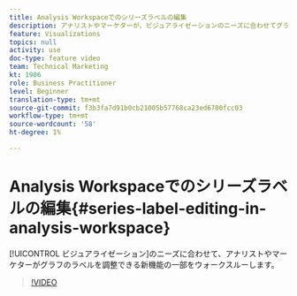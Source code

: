 ```yaml
---
title: Analysis Workspaceでのシリーズラベルの編集
description: アナリストやマーケターが、ビジュアライゼーションのニーズに合わせてグラフのラベルを調整できる新機能の一部について説明します。
feature: Visualizations
topics: null
activity: use
doc-type: feature video
team: Technical Marketing
kt: 1906
role: Business Practitioner
level: Beginner
translation-type: tm+mt
source-git-commit: f3b3fa7d91b0cb21005b57768ca23ed6700fcc03
workflow-type: tm+mt
source-wordcount: '58'
ht-degree: 1%

---
```



# Analysis Workspaceでのシリーズラベルの編集{#series-label-editing-in-analysis-workspace}

[!UICONTROL ビジュアライゼーション]のニーズに合わせて、アナリストやマーケターがグラフのラベルを調整できる新機能の一部をウォークスルーします。

>[!VIDEO](https://video.tv.adobe.com/v/23728/?quality=12)
